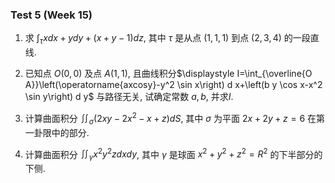 ### Test 5 (Week 15)

1. 求 $\displaystyle \int_\tau x d x+y d y+(x+y-1) d z$, 其中 $\tau$ 是从点 $(1,1,1)$ 到点 $(2,3,4)$ 的一段直线.











2. 已知点 $O(0,0)$ 及点 $A(1,1)$, 且曲线积分$\displaystyle I=\int_{\overline{O A}}\left(\operatorname{axcosy}-y^2 \sin x\right) d x+\left(b y \cos x-x^2 \sin y\right) d y$ 与路径无关, 试确定常数 $a, b$, 并求$I$.











3. 计算曲面积分 $\displaystyle \iint_\sigma\left(2 x y-2 x^2-x+z\right) d S$, 其中 $\sigma$ 为平面 $2 x+2 y+z=6$ 在第一卦限中的部分.











4. 计算曲面积分 $\displaystyle \iint_\gamma x^2 y^2 z d x d y$, 其中 $\gamma$ 是球面 $x^2+y^2+z^2=R^2$ 的下半部分的下侧.